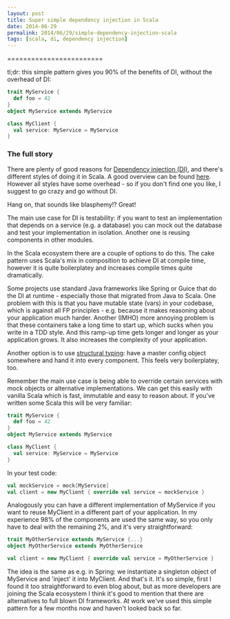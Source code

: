 ```yaml
---
layout: post
title: Super simple dependency injection in Scala
date: 2014-06-29
permalink: 2014/06/29/simple-dependency-injection-scala
tags: [scala, di, dependency injection]
---
```


========================

tl;dr: this simple pattern gives you 90% of the benefits of DI, without the overhead of DI:

```scala
trait MyService {
  def foo = 42
}
object MyService extends MyService

class MyClient {
  val service: MyService = MyService
}
```

### The full story

There are plenty of good reasons for <a href="https://en.wikipedia.org/wiki/Dependency_injection">Dependency injection (DI)</a>, and there's different styles of doing it in Scala. A good overview can be found [here](https://di-in-scala.github.io/). However all styles have some overhead - so if you don't find one you like, I suggest to go crazy and go without DI. 

Hang on, that sounds like blasphemy!? Great!

The main use case for DI is testability: if you want to test an implementation that depends on a service (e.g. a database) you can mock out the database and test your implementation in isolation. Another one is reusing components in other modules. 

In the Scala ecosystem there are a couple of options to do this. The cake pattern uses Scala's mix in composition to achieve DI at compile time, however it is quite boilerplatey and increases compile times quite dramatically. 

Some projects use standard Java frameworks like Spring or Guice that do the DI at runtime - especially those that migrated from Java to Scala. One problem with this is that you have mutable state (vars) in your codebase, which is against all FP principles - e.g. because it makes reasoning about your application much harder. Another (IMHO) more annoying problem is that these containers take a long time to start up, which sucks when you write in a TDD style. And this ramp-up time gets longer and longer as your application grows. It also increases the complexity of your application.

Another option is to use <a href="http://jonasboner.com/2008/10/06/real-world-scala-dependency-injection-di/">structural typing</a>: have a master config object somewhere and hand it into every component. This feels very boilerplatey, too. 

Remember the main use case is being able to override certain services with mock objects or alternative implementations. We can get this easily with vanilla Scala which is fast, immutable and easy to reason about. If you've written some Scala this will be very familiar:

```scala
trait MyService {
  def foo = 42
}
object MyService extends MyService

class MyClient {
  val service: MyService = MyService
}
```

In your test code:

```scala
val mockService = mock[MyService]
val client = new MyClient { override val service = mockService }
```

Analogously you can have a different implementation of MyService if you want to reuse MyClient in a different part of your application. In my experience 98% of the components are used the same way, so you only have to deal with the remaining 2%, and it's very straightforward:

```scala
trait MyOtherService extends MyService {...}
object MyOtherService extends MyOtherService

val client = new MyClient { override val service = MyOtherService }
```

The idea is the same as e.g. in Spring: we instantiate a singleton object of MyService and 'inject' it into MyClient. And that's it. It's so simple, first I found it too straightforward to even blog about, but as more developers are joining the Scala ecosystem I think it's good to mention that there are alternatives to full blown DI frameworks. At work we've used this simple pattern for a few months now and haven't looked back so far. 

